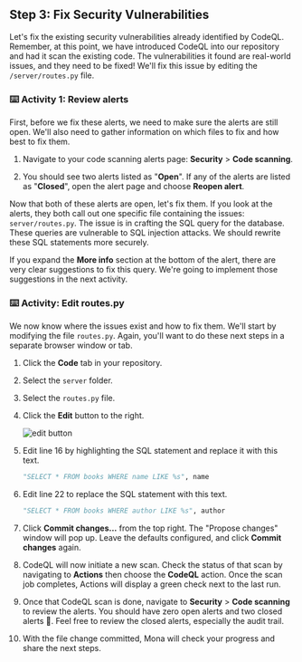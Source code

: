 ## Step 3: Fix Security Vulnerabilities

Let's fix the existing security vulnerabilities already identified by CodeQL. Remember, at this point, we have introduced CodeQL into our repository and had it scan the existing code. The vulnerabilities it found are real-world issues, and they need to be fixed! We'll fix this issue by editing the `/server/routes.py` file.

### ⌨️ Activity 1: Review alerts

First, before we fix these alerts, we need to make sure the alerts are still open. We'll also need to gather information on which files to fix and how best to fix them.

1. Navigate to your code scanning alerts page: **Security** > **Code scanning**.

1. You should see two alerts listed as "**Open**". If any of the alerts are listed as "**Closed**", open the alert page and choose **Reopen alert**.

Now that both of these alerts are open, let's fix them. If you look at the alerts, they both call out one specific file containing the issues: `server/routes.py`. The issue is in crafting the SQL query for the database. These queries are vulnerable to SQL injection attacks. We should rewrite these SQL statements more securely.

If you expand the **More info** section at the bottom of the alert, there are very clear suggestions to fix this query. We're going to implement those suggestions in the next activity.

### ⌨️ Activity: Edit routes.py

We now know where the issues exist and how to fix them. We'll start by modifying the file `routes.py`. Again, you'll want to do these next steps in a separate browser window or tab.

1. Click the **Code** tab in your repository.

1. Select the `server` folder.

1. Select the `routes.py` file.

1. Click the **Edit** button to the right.

   ![edit button](https://github.com/user-attachments/assets/19462cc5-a360-4dae-a97b-ecfd571aa403)

1. Edit line 16 by highlighting the SQL statement and replace it with this text.

   ```py
   "SELECT * FROM books WHERE name LIKE %s", name
   ```

1. Edit line 22 to replace the SQL statement with this text.

   ```py
   "SELECT * FROM books WHERE author LIKE %s", author
   ```

1. Click **Commit changes...** from the top right. The "Propose changes" window will pop up. Leave the defaults configured, and click **Commit changes** again.

1. CodeQL will now initiate a new scan. Check the status of that scan by navigating to **Actions** then choose the **CodeQL** action. Once the scan job completes, Actions will display a green check next to the last run.

1. Once that CodeQL scan is done, navigate to **Security** > **Code scanning** to review the alerts. You should have zero open alerts and two closed alerts 🎉. Feel free to review the closed alerts, especially the audit trail.

1. With the file change committed, Mona will check your progress and share the next steps.
